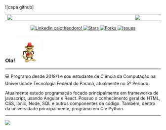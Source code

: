 
![capa github]


<center>
  <table>
    <tr>
        <td><img width="400px" align="left" src="https://github-readme-stats.vercel.app/api/top-langs/?username=caiotheodoro&hide=html&layout=compact&theme=dark" /></td>
        <td><img width="495px" align="left" src="https://github-readme-stats.vercel.app/api?username=caiotheodoro&theme=dark"/></td>
    </tr>   
  </table>
</center>  

<p align="center">
  <a href="https://www.linkedin.com/in/caiotheodoro1/">
    <img alt="Linkedin caiotheodoro!" src="https://img.shields.io/static/v1?label=Linkedin&message=caiotheodoro1&style=for-the-badge&color=4A90E2&labelColor=222222" />
 </a>
  <a href="mailto:caio@atla.ws">
   <img alt="Stars" src="https://img.shields.io/static/v1?label=gmail&message=caio@atla.ws&style=for-the-badge&color=4A90E2&labelColor=222222" />
 </a>

  <a href="https://www.last.fm/user/caio/">
   <img alt="Forks" src="https://img.shields.io/static/v1?label=last.fm&message=caio&style=for-the-badge&color=4A90E2&labelColor=222222" />
 </a>
  <a href="https://www.gitlab.com/caiotheodoro/">
   <img alt="Issues" src="https://img.shields.io/static/v1?label=gitlab&message=caiotheodoro&style=for-the-badge&color=4A90E2&labelColor=222222" />
 </a>
</p>

### Ola! <img src="./images/dfed.gif" width="80px">

---

💻 Programo desde 2018/1 e sou estudante de Ciência da Computação na Universidade Tecnologia Federal do Paraná, atualmente no 5º Período. 

Atualmente estudo programação focado principalmente em frameworks de javascript, usando Angular e React.
Possuo o conhecimento geral de HTML, CSS, Ionic, Node, SQL e outros componentes de código. Também, dentro da universidade principalmente, programo em C e Python.




---  

![](https://komarev.com/ghpvc/?username=caiotheodoro&color=blue&style=flat)
